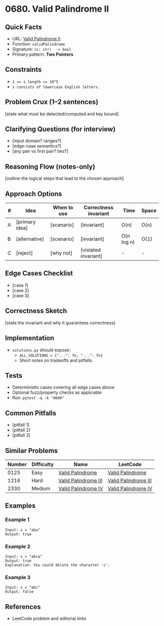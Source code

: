 # 0680. Valid Palindrome II

## Quick Facts

- URL: [Valid Palindrome II](https://leetcode.com/problems/valid-palindrome-ii/)
- Function: `validPalindrome`
- Signature: `(s: str)  -> bool`
- Primary pattern: **Two Pointers**

## Constraints

- `1 <= s.length <= 10^5`
- `s consists of lowercase English letters.`

## Problem Crux (1–2 sentences)

[state what must be detected/computed and key bound]

## Clarifying Questions (for interview)

- [input domain? ranges?]
- [edge-case semantics?]
- [any pair vs first pair? ties?]

## Reasoning Flow (notes-only)

[outline the logical steps that lead to the chosen approach]

## Approach Options

| #   | Idea           | When to use | Correctness invariant | Time       | Space |
| --- | -------------- | ----------- | --------------------- | ---------- | ----- |
| A   | [primary idea] | [scenario]  | [invariant]           | O(n)       | O(n)  |
| B   | [alternative]  | [scenario]  | [invariant]           | O(n log n) | O(1)  |
| C   | [reject]       | [why not]   | [violated invariant]  | -          | -     |

## Edge Cases Checklist

- [case 1]
- [case 2]
- [case 3]

## Correctness Sketch

[state the invariant and why it guarantees correctness]

## Implementation

- `solutions.py` should expose:
    - `ALL_SOLUTIONS = {"...": fn, "...": fn}`
    - Short notes on tradeoffs and pitfalls.

## Tests

- Deterministic cases covering all edge cases above
- Optional fuzz/property checks as applicable
- Run: `pytest -q -k "0680"`

## Common Pitfalls

- [pitfall 1]
- [pitfall 2]
- [pitfall 3]

## Similar Problems

| Number | Difficulty | Name                                                           | LeetCode                                                                    |
| ------ | ---------- | -------------------------------------------------------------- | --------------------------------------------------------------------------- |
| 0125   | Easy       | [Valid Palindrome](../0125-valid-palindrome/readme.md)         | [Valid Palindrome](https://leetcode.com/problems/valid-palindrome/)         |
| 1216   | Hard       | [Valid Palindrome III](../1216-valid-palindrome-iii/readme.md) | [Valid Palindrome III](https://leetcode.com/problems/valid-palindrome-iii/) |
| 2330   | Medium     | [Valid Palindrome IV](../2330-valid-palindrome-iv/readme.md)   | [Valid Palindrome IV](https://leetcode.com/problems/valid-palindrome-iv/)   |

## Examples

### Example 1

```text
Input: s = "aba"
Output: true
```

### Example 2

```text
Input: s = "abca"
Output: true
Explanation: You could delete the character 'c'.
```

### Example 3

```text
Input: s = "abc"
Output: false
```

## References

- LeetCode problem and editorial links
